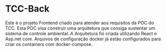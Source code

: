 # TCC-Back

Este é o projeto Frontend criado para atender aos requisitos da POC do TCC. Esta POC visa construir uma arquitetura
que consiga sustentar um sistema de controle ambiental. A Arquitetura foi criada utilizando React e Asp.net core. 
Arquivos de configuração docker já estão configurados para criar os containers com docker-compose.
